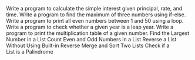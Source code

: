 Write a program to calculate the simple interest given principal, rate, and time.
Write a program to find the maximum of three numbers using if-else.
Write a program to print all even numbers between 1 and 50 using a loop.
Write a program to check whether a given year is a leap year.
Write a program to print the multiplication table of a given number.
Find the Largest Number in a List 
Count Even and Odd Numbers in a List
Reverse a List Without Using Built-in Reverse
Merge and Sort Two Lists
Check if a List is a Palindrome
